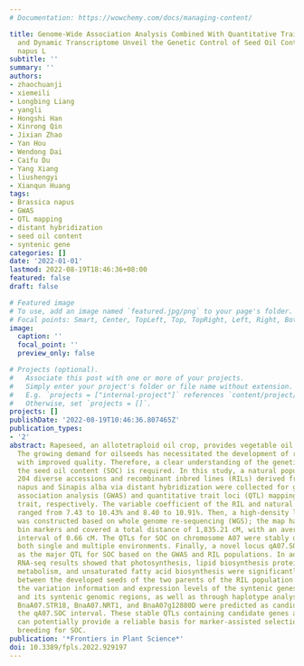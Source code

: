 ```yaml
---
# Documentation: https://wowchemy.com/docs/managing-content/

title: Genome-Wide Association Analysis Combined With Quantitative Trait Loci Mapping
  and Dynamic Transcriptome Unveil the Genetic Control of Seed Oil Content in Brassica
  napus L
subtitle: ''
summary: ''
authors:
- zhaochuanji
- xiemeili
- Longbing Liang
- yangli
- Hongshi Han
- Xinrong Qin
- Jixian Zhao
- Yan Hou
- Wendong Dai
- Caifu Du
- Yang Xiang
- liushengyi
- Xianqun Huang
tags:
- Brassica napus
- GWAS
- QTL mapping
- distant hybridization
- seed oil content
- syntenic gene
categories: []
date: '2022-01-01'
lastmod: 2022-08-19T18:46:36+08:00
featured: false
draft: false

# Featured image
# To use, add an image named `featured.jpg/png` to your page's folder.
# Focal points: Smart, Center, TopLeft, Top, TopRight, Left, Right, BottomLeft, Bottom, BottomRight.
image:
  caption: ''
  focal_point: ''
  preview_only: false

# Projects (optional).
#   Associate this post with one or more of your projects.
#   Simply enter your project's folder or file name without extension.
#   E.g. `projects = ["internal-project"]` references `content/project/deep-learning/index.md`.
#   Otherwise, set `projects = []`.
projects: []
publishDate: '2022-08-19T10:46:36.807465Z'
publication_types:
- '2'
abstract: Rapeseed, an allotetraploid oil crop, provides vegetable oil for human consumption.
  The growing demand for oilseeds has necessitated the development of rapeseed varieties
  with improved quality. Therefore, a clear understanding of the genetic basis underlying
  the seed oil content (SOC) is required. In this study, a natural population comprising
  204 diverse accessions and recombinant inbred lines (RILs) derived from Brassica
  napus and Sinapis alba via distant hybridization were collected for genome-wide
  association analysis (GWAS) and quantitative trait loci (QTL) mapping of the SOC
  trait, respectively. The variable coefficient of the RIL and natural populations
  ranged from 7.43 to 10.43% and 8.40 to 10.91%. Then, a high-density linkage map
  was constructed based on whole genome re-sequencing (WGS); the map harbored 2,799
  bin markers and covered a total distance of 1,835.21 cM, with an average marker
  interval of 0.66 cM. The QTLs for SOC on chromosome A07 were stably detected in
  both single and multiple environments. Finally, a novel locus qA07.SOC was identified
  as the major QTL for SOC based on the GWAS and RIL populations. In addition, the
  RNA-seq results showed that photosynthesis, lipid biosynthesis proteins, fatty acid
  metabolism, and unsaturated fatty acid biosynthesis were significantly different
  between the developed seeds of the two parents of the RIL population. By comparing
  the variation information and expression levels of the syntenic genes within qA07.SOC
  and its syntenic genomic regions, as well as through haplotype analysis via GWAS,
  BnaA07.STR18, BnaA07.NRT1, and BnaA07g12880D were predicted as candidate genes in
  the qA07.SOC interval. These stable QTLs containing candidate genes and haplotypes
  can potentially provide a reliable basis for marker-assisted selection in B. napus
  breeding for SOC.
publication: '*Frontiers in Plant Science*'
doi: 10.3389/fpls.2022.929197
---
```

